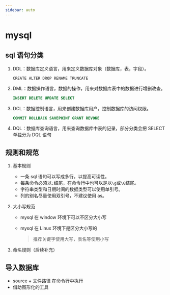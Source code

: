 ```yaml
---
sidebar: auto
---
```


# mysql

## sql 语句分类

1. DDL：数据库定义语言，用来定义数据库对象（数据库，表，字段）。

   ```sq
   CREATE ALTER DROP RENAME TRUNCATE
   ```

2. DML：数据操作语言，数据的操作，用来对数据库表中的数据进行增删改查。

   ```sql
   INSERT DELETE UPDATE SELECT
   ```

3. DCL：数据控制语言，用来创建数据库用户，控制数据库的访问权限。

   ```sql
   COMMIT ROLLBACK SAVEPOINT GRANT REVOKE
   ```

4. DQL：数据库查询语言，用来查询数据库中表的记录，部分分类会把 SELECT 单独分为 DQL 语句

## 规则和规范

1. 基本规则

   - 一条 sql 语句可以写成多行，以提高可读性。
   - 每条命令必须以`;`结尾，在命令行中也可以是以`\g`或`\G`结尾。
   - 字符串类型和日期时间的数据类型可以使用单引号。
   - 列的别名尽量使用双引号，不建议使用 as。

2. 大小写规范

   - mysql 在 window 环境下可以不区分大小写

   - mysql 在 Linux 环境下是区分大小写的

     > 推荐关键字使用大写，表名等使用小写

3. 命名规则（后续补充）

## 导入数据库

- source + 文件路径 在命令行中执行
- 借助图形化的工具
